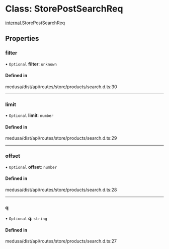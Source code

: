 # Class: StorePostSearchReq

[internal](../modules/internal-38.md).StorePostSearchReq

## Properties

### filter

• `Optional` **filter**: `unknown`

#### Defined in

medusa/dist/api/routes/store/products/search.d.ts:30

___

### limit

• `Optional` **limit**: `number`

#### Defined in

medusa/dist/api/routes/store/products/search.d.ts:29

___

### offset

• `Optional` **offset**: `number`

#### Defined in

medusa/dist/api/routes/store/products/search.d.ts:28

___

### q

• `Optional` **q**: `string`

#### Defined in

medusa/dist/api/routes/store/products/search.d.ts:27
